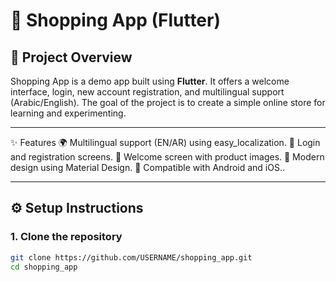 # 👜 Shopping App (Flutter)

## 📌 Project Overview
Shopping App is a demo app built using **Flutter**.
It offers a welcome interface, login, new account registration, and multilingual support (Arabic/English).
The goal of the project is to create a simple online store for learning and experimenting.

---

✨ Features
🌍 Multilingual support (EN/AR) using easy_localization.
👤 Login and registration screens.
🛒 Welcome screen with product images.
🎨 Modern design using Material Design.
📱 Compatible with Android and iOS..

---

## ⚙️ Setup Instructions

### 1. Clone the repository
```bash
git clone https://github.com/USERNAME/shopping_app.git
cd shopping_app

